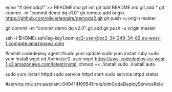 echo "# demodq2" >> README.md
git init
git add README.md
git add *
git commit -m "commit demo dq v1.0"
git remote add origin https://github.com/olivierlemaire/demodq2.git
git push -u origin master

git commit -m "commit demo dq v2.0"
git add
git push -u origin master


ssh -i $HOME/.ssh/isg-key1.pem ec2-user@ec2-34-249-34-82.eu-west-1.compute.amazonaws.com

#install codedeploy agent
#sudo yum update
sudo yum install ruby
sudo yum install wget
cd /home/ec2-user
wget https://aws-codedeploy-eu-west-1.s3.amazonaws.com/latest/install
chmod +x ./install
sudo ./install auto

sudo yum install httpd
sudo service httpd start
sudo service httpd status


#service role
arn:aws:iam::049414109541:role/olmCodeDeployServiceRole



